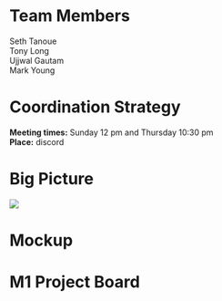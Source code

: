 
# Team Members

Seth Tanoue <br>
Tony Long <br>
Ujjwal Gautam <br>
Mark Young <br>

# Coordination Strategy
<b>Meeting times:</b> Sunday 12 pm and Thursday 10:30 pm <br>
<b>Place:</b> discord

# Big Picture
<img src="https://www.ratemyprofessors.com/static/media/instructional-slide-pencil-lady.492f2289.svg"> <br>
# Mockup
# M1 Project Board
